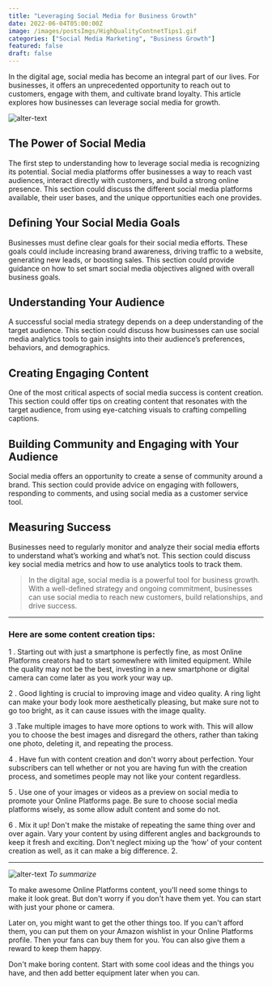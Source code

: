 ```yaml
---
title: "Leveraging Social Media for Business Growth"
date: 2022-06-04T05:00:00Z
image: /images/postsImgs/HighQualityContnetTips1.gif
categories: ["Social Media Marketing", "Business Growth"]
featured: false
draft: false
---
```


In the digital age, social media has become an integral part of our lives. For businesses, it offers an unprecedented opportunity to reach out to customers, engage with them, and cultivate brand loyalty. This article explores how businesses can leverage social media for growth.

![alter-text](/images/postsImgs/whoAreWe4.png)

## The Power of Social Media
The first step to understanding how to leverage social media is recognizing its potential. Social media platforms offer businesses a way to reach vast audiences, interact directly with customers, and build a strong online presence. This section could discuss the different social media platforms available, their user bases, and the unique opportunities each one provides.

## Defining Your Social Media Goals
Businesses must define clear goals for their social media efforts. These goals could include increasing brand awareness, driving traffic to a website, generating new leads, or boosting sales. This section could provide guidance on how to set smart social media objectives aligned with overall business goals.

## Understanding Your Audience
A successful social media strategy depends on a deep understanding of the target audience. This section could discuss how businesses can use social media analytics tools to gain insights into their audience’s preferences, behaviors, and demographics.

## Creating Engaging Content
One of the most critical aspects of social media success is content creation. This section could offer tips on creating content that resonates with the target audience, from using eye-catching visuals to crafting compelling captions.

## Building Community and Engaging with Your Audience
Social media offers an opportunity to create a sense of community around a brand. This section could provide advice on engaging with followers, responding to comments, and using social media as a customer service tool.

## Measuring Success
Businesses need to regularly monitor and analyze their social media efforts to understand what’s working and what’s not. This section could discuss key social media metrics and how to use analytics tools to track them.


> In the digital age, social media is a powerful tool for business growth. With a well-defined strategy and ongoing commitment, businesses can use social media to reach new customers, build relationships, and drive success.



---
### Here are some content creation tips:

1 . Starting out with just a smartphone is perfectly fine, as most Online Platforms creators had to start somewhere with limited equipment. While the quality may not be the best, investing in a new smartphone or digital camera can come later as you work your way up.

2 . Good lighting is crucial to improving image and video quality. A ring light can make your body look more aesthetically pleasing, but make sure not to go too bright, as it can cause issues with the image quality.

3 .Take multiple images to have more options to work with. This will allow you to choose the best images and disregard the others, rather than taking one photo, deleting it, and repeating the process.

4 . Have fun with content creation and don't worry about perfection. Your subscribers can tell whether or not you are having fun with the creation process, and sometimes people may not like your content regardless.

5 . Use one of your images or videos as a preview on social media to promote your Online Platforms page. Be sure to choose social media platforms wisely, as some allow adult content and some do not.

6 . Mix it up! Don't make the mistake of repeating the same thing over and over again. Vary your content by using different angles and backgrounds to keep it fresh and exciting. Don't neglect mixing up the ‘how' of your content creation as well, as it can make a big difference.
2.

---

![alter-text](/images/postsImgs/WhyHavingaWebsiteisEssential2.png)
*To summarize*

To make awesome Online Platforms content, you'll need some things to make it look great. But don't worry if you don't have them yet. You can start with just your phone or camera.

Later on, you might want to get the other things too. If you can't afford them, you can put them on your Amazon wishlist in your Online Platforms profile. Then your fans can buy them for you. You can also give them a reward to keep them happy.

Don't make boring content. Start with some cool ideas and the things you have, and then add better equipment later when you can.

